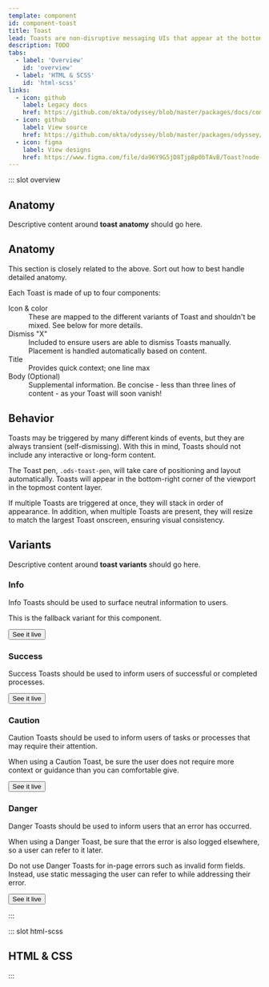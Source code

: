 ```yaml
---
template: component
id: component-toast
title: Toast
lead: Toasts are non-disruptive messaging UIs that appear at the bottom right of the interface to provide quick, at-a-glance feedback on the outcome of an action.
description: TODO
tabs:
  - label: 'Overview'
    id: 'overview'
  - label: 'HTML & SCSS'
    id: 'html-scss'
links:
  - icon: github
    label: Legacy docs
    href: https://github.com/okta/odyssey/blob/master/packages/docs/components/toast.md
  - icon: github
    label: View source
    href: https://github.com/okta/odyssey/blob/master/packages/odyssey/src/scss/components/_toast.scss
  - icon: figma
    label: View designs
    href: https://www.figma.com/file/da96Y9G5jD8TjpBp0bTAvB/Toast?node-id=25%3A2
---
```


::: slot overview

## Anatomy

<Description>

<span class="is-fpo">Descriptive content around **toast anatomy** should go here.</span>

</Description>

<Anatomy img="/images/anatomy-toast.svg" />


<OdsToastPen ref="toastBox"/>


## <span class="is-fpo">Anatomy</span>

<Description class="is-fpo">

<span class="is-fpo is-fpo-negative">This section is closely related to the above. Sort out how to best handle detailed anatomy.</span>

Each Toast is made of up to four components:

<dl>
  <dt>Icon &amp; color</dt>
  <dd>These are mapped to the different variants of Toast and shouldn't be mixed. See below for more details.</dd>
  <dt>Dismiss "X"</dt>
  <dd>Included to ensure users are able to dismiss Toasts manually. Placement is handled automatically based on content.</dd>
  <dt>Title</dt>
  <dd>Provides quick context; one line max</dd>
  <dt>Body (Optional)</dt>
  <dd>Supplemental information. Be concise - less than three lines of content - as your Toast will soon vanish!</dd>
</dl>

</Description>

<Visual>
  <div class="ods-toast-pen is-sample-static">
    <OdsToast
      class="is-sample-animation-off"
      title="This is an info toast"
      body="This is the default variant. It provides the user with neutral information."
    />
  </div>
</Visual>

## Behavior

<Description>

Toasts may be triggered by many different kinds of events, but they are always transient (self-dismissing). With this in mind, Toasts should not include any interactive or long-form content.

The Toast pen, `.ods-toast-pen`, will take care of positioning and layout automatically. Toasts will appear in the bottom-right corner of the viewport in the topmost content layer. 

If multiple Toasts are triggered at once, they will stack in order of appearance. In addition, when multiple Toasts are present, they will resize to match the largest Toast onscreen, ensuring visual consistency.

</Description>

## Variants

<Description>

<span class="is-fpo">Descriptive content around **toast variants** should go here.</span>

</Description>

### Info

<Description>

Info Toasts should be used to surface neutral information to users. 

This is the fallback variant for this component.

<button class="ods-button is-ods-button-secondary" v-on:click="addToast('info')">See it live</button>

</Description>


<Visual>
  <div class="ods-toast-pen is-sample-static">
    <OdsToast
      class="is-sample-animation-off"
      title="This is an info toast"
    />
    <OdsToast
      class="is-sample-animation-off"
      title="This is an info toast"
      body="This is the default variant. It provides the user with neutral information."
    />
  </div>
</Visual>

### Success

<Description>

Success Toasts should be used to inform users of successful or completed processes.

<button class="ods-button is-ods-button-secondary" v-on:click="addToast('success')">See it live</button>

</Description>

<Visual>
  <div class="ods-toast-pen is-sample-static">
    <OdsToast
      class="is-sample-animation-off"
      variant="success"
      title="This is a success toast"
    />
    <OdsToast
      class="is-sample-animation-off"
      variant="success"
      title="This is a success toast"
      body="It informs the user of an async success state."
    />
  </div>
</Visual>

### Caution

<Description>

Caution Toasts should be used to inform users of tasks or processes that may require their attention.

When using a Caution Toast, be sure the user does not require more context or guidance than you can comfortable give.

<button class="ods-button is-ods-button-secondary" v-on:click="addToast('caution')">See it live</button>

</Description>

<Visual>
  <div class="ods-toast-pen is-sample-static">
    <OdsToast
      class="is-sample-animation-off"
      variant="caution"
      title="This is a caution toast"
    />
    <OdsToast
      class="is-sample-animation-off"
      variant="caution"
      title="This is a caution toast"
      body="It informs the user about a crucial decision-point."
    />
  </div>
</Visual>

### Danger

<Description>

Danger Toasts should be used to inform users that an error has occurred.

When using a Danger Toast, be sure that the error is also logged elsewhere, so a user can refer to it later.

Do not use Danger Toasts for in-page errors such as invalid form fields. Instead, use static messaging the user can refer to while addressing their error.

<button class="ods-button is-ods-button-secondary" v-on:click="addToast('danger')">See it live</button>

</Description>

<Visual>
  <div class="ods-toast-pen is-sample-static">
    <OdsToast
      class="is-sample-animation-off"
      variant="danger"
      title="This is a danger toast"
    />
    <OdsToast
      class="is-sample-animation-off"
      variant="danger"
      title="This is a danger toast"
      body="It warns the user about an async, or other error."
    />
  </div>
</Visual>

:::

::: slot html-scss
## HTML & CSS
:::

<script>
export default {
  data ()  {
    return { modalCount: 0 }
  },
  methods: {
    addToast(variant) {
      this.$refs.toastBox.addToast(variant)
    }
  }
}
</script>
